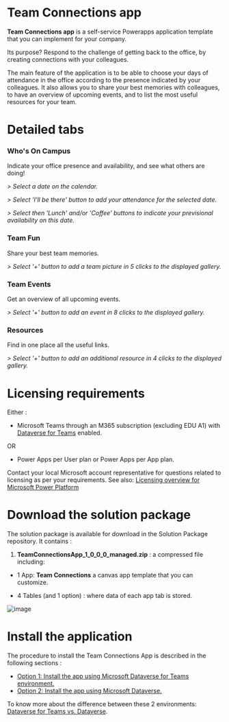 # Team Connections app

**Team Connections app** is a self-service Powerapps application template that you can implement for your company. 

Its purpose? Respond to the challenge of getting back to the office, by creating connections with your colleagues. 

The main feature of the application is to be able to choose your days of attendance in the office according to the presence indicated by your colleagues. It also allows you to share your best memories with colleagues, to have an overview of upcoming events, and to list the most useful resources for your team. 



# Detailed tabs

### **Who's On Campus**

Indicate your office presence and availability, and see what others are doing!

*> Select a date on the calendar.*

*> Select 'I'll be there' button to add your attendance for the selected date.*

*> Select then 'Lunch' and/or 'Coffee' buttons to indicate your previsional availability on this date.*



### **Team Fun**

Share your best team memories.

*> Select '+' button to add a team picture in 5 clicks to the displayed gallery.*


### **Team Events**

Get an overview of all upcoming events.

*> Select '+' button to add an event in 8 clicks to the displayed gallery.*


### **Resources**

Find in one place all the useful links.

*> Select '+' button to add an additional resource in 4 clicks to the displayed gallery.*



# Licensing requirements
Either : 
 
 - Microsoft Teams through an M365 subscription (excluding EDU A1) with [Dataverse for Teams](https://docs.microsoft.com/en-us/powerapps/teams/overview-data-platform) enabled.

OR

 - Power Apps per User plan or Power Apps per App plan.
 

Contact your local Microsoft account representative for questions related to licensing as per your requirements. See also: [Licensing overview for Microsoft Power Platform](https://docs.microsoft.com/en-us/power-platform/admin/pricing-billing-skus)



# Download the solution package

The solution package is available for download in the Solution Package repository.
It contains :

1. **TeamConnectionsApp_1_0_0_0_managed.zip** : a compressed file including:

 - 1 App: **Team Connections** a canvas app template that you can customize.
		 
 - 4 Tables (and 1 option) : where data of each app tab is stored.
 
 
![image](https://user-images.githubusercontent.com/119928725/208477256-8d5c0744-42e2-420f-9509-e0bd89ceb552.png)



# Install the application

The procedure to install the Team Connections App is described in the following sections :

 - [Option 1: Install the app using Microsoft Dataverse for Teams environment.](/Option1%3A%20Install%20with%20Dataverse%20for%20Teams.md)
 - [Option 2: Install the app using Microsoft Dataverse.](/Option2%3A%20Install%20with%20Microsoft%20Dataverse.md)
 
To know more about the difference between these 2 environments: [Dataverse for Teams vs. Dataverse](https://docs.microsoft.com/en-us/powerapps/teams/data-platform-compare).
